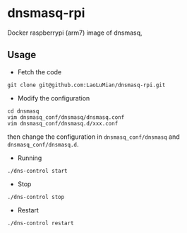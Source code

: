 # dnsmasq-rpi
Docker raspberrypi (arm7) image of dnsmasq,

## Usage 
* Fetch the code

```
git clone git@github.com:LaoLuMian/dnsmasq-rpi.git 
```

* Modify the configuration

```
cd dnsmasq
vim dnsmasq_conf/dnsmasq/dnsmasq.conf
vim dnsmasq_conf/dnsmasq.d/xxx.conf

```
then change the configuration in `dnsmasq_conf/dnsmasq` and `dnsmasq_conf/dnsmasq.d`.

* Running

```
./dns-control start
```

* Stop
```
./dns-control stop
```


* Restart
```
./dns-control restart
```
